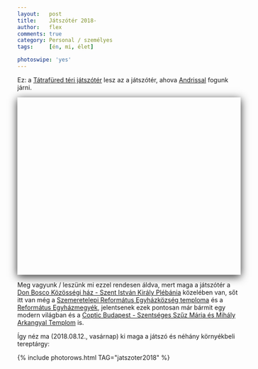 ```yaml
---
layout:   post
title:    Játszótér 2018-
author:   flex
comments: true
category: Personal / személyes
tags:     [én, mi, élet]

photoswipe: 'yes'
---
```


Ez: a [Tátrafüred téri játszótér](https://www.google.hu/maps/place/T%C3%A1traf%C3%BCred+t%C3%A9ri+j%C3%A1tsz%C3%B3t%C3%A9r/@47.4373312,19.2102836,65m/data=!3m1!1e3!4m12!1m6!3m5!1s0x4741c22693021373:0x1f5bd39629f00e01!2zRG9uIEJvc2NvIEvDtnrDtnNzw6lnaSBIw6F6!8m2!3d47.4377019!4d19.2106399!3m4!1s0x4741c22133f57f6d:0x72904f8df77e9ba2!8m2!3d47.4373148!4d19.2104725) lesz az a játszótér, ahova [Andrissal](https://andras.fleischmann.hu/) fogunk járni. 

<!-- break -->

<div id="map-wrap" class="" style="margin-bottom: .75em; -webkit-box-shadow: 0px 4px 18px rgba(0,0,0,0.84); -moz-box-shadow: 0px 4px 18px rgba(0,0,0,0.84); box-shadow: 0px 4px 18px rgba(0,0,0,0.84);">
	<div id="map" style="width:auto; height:400px;"></div>
</div>

Meg vagyunk / leszünk mi ezzel rendesen áldva, mert maga a játszótér a [Don Bosco Közösségi ház - Szent István Király Plébánia](http://www.szemere.plebania.hu/don-bosco-kozossegi-haz/) közelében van, sőt itt van még a [Szemeretelepi Református Egyházközség temploma](http://www.refszemeretelep.hu/) és a [Református Egyházmegyék](http://www.reformatus.hu/), jelentsenek ezek pontosan már bármit egy modern világban és a [Coptic Budapest - Szentséges Szűz Mária és Mihály Arkangyal Templom](http://kopttemplom.wixsite.com/kopt) is.

Így néz ma (2018.08.12., vasárnap) ki maga a játszó és néhány környékbeli tereptárgy:

<!-- ../andras.fleischmann.hu/PhotoSwipeGenerator.pl --directory photos/jatszoter2018 --filetag _jatszoter2018 --outdir _includes -v -imgproperty 'class="shadow"' -->

{% include photorows.html TAG="jatszoter2018" %}

<script type='text/javascript' src='https://maps.googleapis.com/maps/api/js?key=AIzaSyAubcKvynd2lNrvNQHlTt6b7Q8OBxDzNOg'></script>

<script type="text/javascript">
						var locations = [
							[ 'Játszótér 2018-', 47.4373312, 19.2102836 ],
						];

						if ( typeof google === 'object' && typeof google.maps === 'object' ) {
							var map = new google.maps.Map( document.getElementById( 'map' ), {
								zoom     : 18,
								center   : new google.maps.LatLng( 47.4373312, 19.2102836 ),
								mapTypeId: google.maps.MapTypeId.SATELLITE
							} );

							var infowindow = new google.maps.InfoWindow();

							var marker, i;

							for ( i = 0; i < locations.length; i++ ) {
								marker = new google.maps.Marker( {
									position: new google.maps.LatLng( locations[i][1], locations[i][2] ), map: map
								} );

								google.maps.event.addListener( marker, 'click', ( function( marker, i ) {
									return function() {
										infowindow.setContent( locations[i][0] );
										infowindow.open( map, marker );
									}
								}) ( marker, i ) );
							}
						}
</script>
